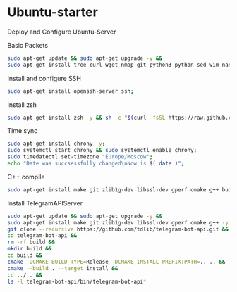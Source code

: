 # Ubuntu-starter

Deploy and Configure Ubuntu-Server

Basic Packets

```sh
sudo apt-get update && sudo apt-get upgrade -y &&
sudo apt-get install tree curl wget nmap git python3 python sed vim nano net-tools -y;
```

Install and configure SSH

```sh
sudo apt-get install openssh-server ssh;
```

Install zsh

```sh
sudo apt-get install zsh -y && sh -c "$(curl -fsSL https://raw.github.com/ohmyzsh/ohmyzsh/master/tools/install.sh)" && sed -i 's/ZSH_THEME=.*/ZSH_THEME="flazz"/' ~/.zshrc;
```

Time sync

```sh
sudo apt-get install chrony -y;
sudo systemctl start chrony && sudo systemctl enable chrony;
sudo timedatectl set-timezone "Europe/Moscow";
echo "Date was succsessfully changed\nNow is $( date )";
```

C++ compile

```sh
sudo apt-get install make git zlib1g-dev libssl-dev gperf cmake g++ build-essential;
```

Install TelegramAPIServer

```sh
sudo apt-get update && sudo apt-get upgrade -y &&
sudo apt-get install make git zlib1g-dev libssl-dev gperf cmake g++ -y &&
git clone --recursive https://github.com/tdlib/telegram-bot-api.git &&
cd telegram-bot-api &&
rm -rf build &&
mkdir build &&
cd build &&
cmake -DCMAKE_BUILD_TYPE=Release -DCMAKE_INSTALL_PREFIX:PATH=.. .. &&
cmake --build . --target install &&
cd ../.. &&
ls -l telegram-bot-api/bin/telegram-bot-api*
```
